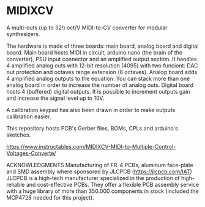 # MIDIXCV
A multi-outs (up to 32!) oct/V MIDI-to-CV converter for modular synthesizers.

The hardware is made of three boards: main board, analog board and digital board. 
Main board hosts MIDI in circuit, arduino nano (the brain of the converter), PSU input connector and an amplified output section. It handles 4 amplified analog outs with 12-bit resolution (4095) with two funciont: DAC out protection and octaves range extension (8 octaves). 
Analog board adds 4 amplified analog outputs to the equation. You can stack more than one analog board in order to increase the number of analog outs. 
Digital board hosts 4 (buffered) digital outputs. It is possible to increment outputs gain and increase the signal level up to 10V.

A calibration keypad has also been drawn in order to make outputs calibration easier.

This repository hosts PCB's Gerber files, BOMs, CPLs and arduino's sketches.

https://www.instructables.com/MIDIXCV-MIDI-to-Multiple-Control-Voltages-Converte/

ACKNOWLEDGMENTS
Manufacturing of FR-4 PCBs, aluminum face-plate and SMD assembly where sponsored by JLCPCB (https://jlcpcb.com/IAT)
JLCPCB is a high-tech manufacturer specialized in the production of high-reliable and cost-effective PCBs. They offer a flexible PCB assembly service with a huge library of more than 350.000 components in stock (included the MCP4728 needed for this project).
